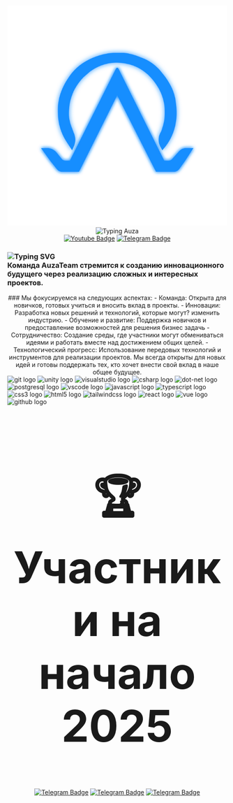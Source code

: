 <div align="center" class="container">
    <img src="logoAUZA.svg">
</div>
<div id="views" align="center">
    <img src="https://readme-typing-svg.demolab.com?font=Fira+Code&size=33&pause=1000&color=F7F7F7&center=true&vCenter=true&repeat=false&width=435&lines=%F0%9F%91%8BHello+from+AuzaTeam" alt="Typing Auza" />
</div>
<div align="center">
    <a href="auzateaminc@gmail.com"><img src="https://img.shields.io/badge/Gmail-red?style=for-the-badge&logo=gmail&logoColor=white" alt="Youtube Badge"></a>
    <a href="https://t.me/n1_3ro"><img src="https://img.shields.io/badge/Telegram-blue?style=for-the-badge&logo=telegram&logoColor=white" alt="Telegram Badge"></a>
</div>
<div align="center">
    <h3 align="left">
  <img src="https://readme-typing-svg.demolab.com?font=Fira+Code&pause=1000&vCenter=true&random=true&width=330&lines=%D0%A1%D0%B0%D0%BF+%D0%BE%D1%82+AuzaTeam;FearFusion+Games+%7C+AuzaTeam" alt="Typing SVG" /><br>
  Команда AuzaTeam стремится к созданию инновационного будущего через реализацию сложных и интересных проектов.
</h3>
### Мы фокусируемся на следующих аспектах:
- Команда: Открыта для новичков, готовых учиться и вносить вклад в проекты.
- Инновации: Разработка новых решений и технологий, которые могут? изменить индустрию.
- Обучение и развитие: Поддержка новичков и предоставление возможностей для решения бизнес задачь
- Сотрудничество: Создание среды, где участники могут обмениваться идеями и работать вместе над достижением общих целей.
- Технологический прогресс: Использование передовых технологий и инструментов для реализации проектов.
Мы всегда открыты для новых идей и готовы поддержать тех, кто хочет внести свой вклад в наше общее будущее.
<div align="left">
    <img src="https://skillicons.dev/icons?i=git" height="45" alt="git logo"  />
    <img src="https://skillicons.dev/icons?i=unity" height="45" alt="unity logo"  />
    <img src="https://skillicons.dev/icons?i=visualstudio" height="45" alt="visualstudio logo"  />
    <img src="https://skillicons.dev/icons?i=cs" height="45" alt="csharp logo"  />
    <img src="https://skillicons.dev/icons?i=dotnet" height="45" alt="dot-net logo"  />
    <img src="https://skillicons.dev/icons?i=postgres" height="45" alt="postgresql logo"  />
    <img src="https://skillicons.dev/icons?i=vscode" height="45" alt="vscode logo"  />
    <img src="https://skillicons.dev/icons?i=js" height="45" alt="javascript logo"  />
    <img src="https://skillicons.dev/icons?i=ts" height="45" alt="typescript logo"  />
    <img src="https://skillicons.dev/icons?i=css" height="45" alt="css3 logo"  />
    <img src="https://skillicons.dev/icons?i=html" height="45" alt="html5 logo"  />
    <img src="https://skillicons.dev/icons?i=tailwind" height="45" alt="tailwindcss logo"  />
    <img src="https://skillicons.dev/icons?i=react" height="45" alt="react logo"  />
    <img src="https://skillicons.dev/icons?i=vue" height="45" alt="vue logo"  />
    <img src="https://skillicons.dev/icons?i=github" height="45" alt="github logo"  />
</div>
</div>  
<div align="center">
    <h2 style="font-size:100px">🏆 Участники на начало 2025</h2>
    <a href="https://github.com/n13ro" target="_blank"><img src="https://github-widgetbox.vercel.app/api/profile?username=n13ro&data=followers,repositories,stars,commits" alt="Telegram Badge"></a>
    <a href="https://github.com/Ypags" target="_blank"><img src="https://github-widgetbox.vercel.app/api/profile?username=Ypags&data=followers,repositories,stars,commits" alt="Telegram Badge"></a>
    <a href="https://github.com/Zzerud" target="_blank"> <img src="https://github-widgetbox.vercel.app/api/profile?username=Zzerud&data=followers,repositories,stars,commits" alt="Telegram Badge"></a>
</div>

